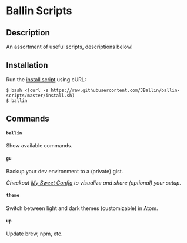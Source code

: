 # Ballin Scripts

## Description

An assortment of useful scripts, descriptions below!

## Installation

Run the [install script](install.sh) using cURL:

```shell
$ bash <(curl -s https://raw.githubusercontent.com/JBallin/ballin-scripts/master/install.sh)
$ ballin
```

## Commands

#### `ballin`

Show available commands.

#### `gu`

Backup your dev environment to a (private) gist.

*Checkout [My Sweet Config](https://sweet-config.herokuapp.com) to visualize and share (optional) your setup.*

#### `theme`

Switch between light and dark themes (customizable) in Atom.

#### `up`

Update brew, npm, etc.
